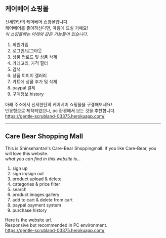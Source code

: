 ## 케어베어 쇼핑몰

신세한탄의 케어베어 쇼핑몰입니다. <br />
케어베어를 좋아하신다면, 마음에 드실 거예요! <br />
_이 쇼핑몰에는 아래와 같은 기능들이 있습니다._ <br />


1. 회원가입
2. 로그인/로그아웃
3. 상품 업로드 및 상품 삭제
4. 카테고리, 가격 필터
5. 검색
6. 상품 이미지 갤러리
7. 카트에 상품 추가 및 삭제
8. paypal 결제
9. 구매정보 history

아래 주소에서 신세한탄의 케어베어 쇼핑몰을 구경해보세요! <br />
반응형으로 제작되었으나, pc 환경에서 보는 것을 추천합니다. <br />
https://gentle-scrubland-03375.herokuapp.com/ <br />

---------------------------------------------------------
## Care Bear Shopping Mall

This is Shinsehantan's Care-Bear Shoppingmall.
If you like Care-Bear, you will love this website. <br />
_what you can find in this website is..._ <br />

1. sign up
2. sign in/sign out
3. product upload & delete
4. categories & price filter
5. search
6. product images gallery
7. add to cart & delete from cart
8. paypal payment system
9. purchase history

Here is the website url. <br />
Responsive but recommended in PC environment. <br />
https://gentle-scrubland-03375.herokuapp.com/ <br />
